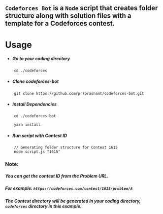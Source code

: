 ## `Codeforces Bot` is a `Node` script that creates folder structure along with solution files with a template for a Codeforces contest.

# Usage
- ##### Go to your coding directory
````
    cd ./codeforces
````

- ##### Clone codeforces-bot
````
    git clone https://github.com/pr7prashant/codeforces-bot.git
````

- ##### Install Dependencies
````
    cd ./codeforces-bot

    yarn install
````

- ##### Run script with Contest ID
````
    // Generating folder structure for Contest 1615
    node script.js "1615"
````

### Note:
##### You can get the contest ID from the Problem URL.
##### For example: `https://codeforces.com/contest/1615/problem/A`
##### The Contest directory will be generated in your coding directory, `codeforces` directory in this example.
